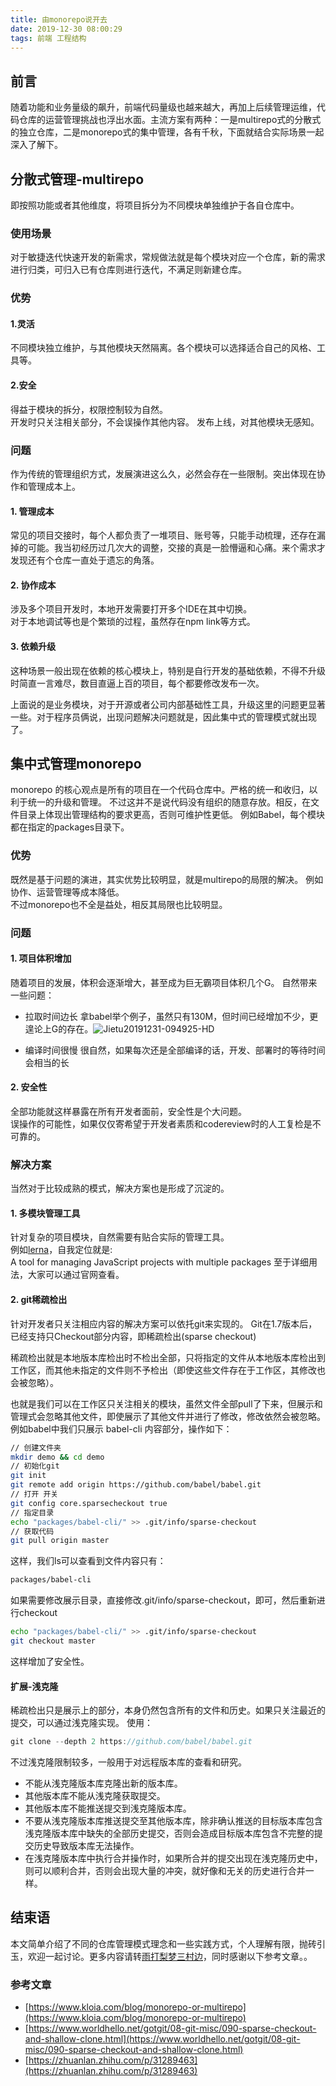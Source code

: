 ```yaml
---
title: 由monorepo说开去
date: 2019-12-30 08:00:29
tags: 前端 工程结构
---
```


## 前言
随着功能和业务量级的飙升，前端代码量级也越来越大，再加上后续管理运维，代码仓库的运营管理挑战也浮出水面。主流方案有两种：一是multirepo式的分散式的独立仓库，二是monorepo式的集中管理，各有千秋，下面就结合实际场景一起深入了解下。
<!-- more -->
## 分散式管理-multirepo
即按照功能或者其他维度，将项目拆分为不同模块单独维护于各自仓库中。

### 使用场景
对于敏捷迭代快速开发的新需求，常规做法就是每个模块对应一个仓库，新的需求进行归类，可归入已有仓库则进行迭代，不满足则新建仓库。

### 优势
#### 1.灵活
不同模块独立维护，与其他模块天然隔离。各个模块可以选择适合自己的风格、工具等。

#### 2.安全
得益于模块的拆分，权限控制较为自然。  
开发时只关注相关部分，不会误操作其他内容。
发布上线，对其他模块无感知。

### 问题
作为传统的管理组织方式，发展演进这么久，必然会存在一些限制。突出体现在协作和管理成本上。  

#### 1. 管理成本
常见的项目交接时，每个人都负责了一堆项目、账号等，只能手动梳理，还存在漏掉的可能。我当初经历过几次大的调整，交接的真是一脸懵逼和心痛。来个需求才发现还有个仓库一直处于遗忘的角落。

#### 2. 协作成本
涉及多个项目开发时，本地开发需要打开多个IDE在其中切换。  
对于本地调试等也是个繁琐的过程，虽然存在npm link等方式。

#### 3. 依赖升级
这种场景一般出现在依赖的核心模块上，特别是自行开发的基础依赖，不得不升级时简直一言难尽，数目直逼上百的项目，每个都要修改发布一次。

上面说的是业务模块，对于开源或者公司内部基础性工具，升级这里的问题更显著一些。对于程序员俩说，出现问题解决问题就是，因此集中式的管理模式就出现了。

## 集中式管理monorepo
monorepo 的核心观点是所有的项目在一个代码仓库中。严格的统一和收归，以利于统一的升级和管理。
不过这并不是说代码没有组织的随意存放。相反，在文件目录上体现出管理结构的要求更高，否则可维护性更低。
例如Babel，每个模块都在指定的packages目录下。
### 优势
既然是基于问题的演进，其实优势比较明显，就是multirepo的局限的解决。
例如协作、运营管理等成本降低。  
不过monorepo也不全是益处，相反其局限也比较明显。
### 问题 

#### 1. 项目体积增加
随着项目的发展，体积会逐渐增大，甚至成为巨无霸项目体积几个G。
自然带来一些问题：

* 拉取时间边长
  拿babel举个例子，虽然只有130M，但时间已经增加不少，更遑论上G的存在。![Jietu20191231-094925-HD](media/15771585486438/Jietu20191231-094925-HD.gif)

* 编译时间很慢
  很自然，如果每次还是全部编译的话，开发、部署时的等待时间会相当的长

  
#### 2. 安全性
全部功能就这样暴露在所有开发者面前，安全性是个大问题。  
误操作的可能性，如果仅仅寄希望于开发者素质和codereview时的人工复检是不可靠的。
 
### 解决方案
当然对于比较成熟的模式，解决方案也是形成了沉淀的。
 
#### 1. 多模块管理工具
针对复杂的项目模块，自然需要有贴合实际的管理工具。  
例如[lerna](https://github.com/lerna/lerna)，自我定位就是:  
A tool for managing JavaScript projects with multiple packages
至于详细用法，大家可以通过官网查看。

#### 2. git稀疏检出 

针对开发者只关注相应内容的解决方案可以依托git来实现的。
Git在1.7版本后，已经支持只Checkout部分内容，即稀疏检出(sparse checkout)
 
稀疏检出就是本地版本库检出时不检出全部，只将指定的文件从本地版本库检出到工作区，而其他未指定的文件则不予检出（即使这些文件存在于工作区，其修改也会被忽略）。 

也就是我们可以在工作区只关注相关的模块，虽然文件全部pull了下来，但展示和管理式会忽略其他文件，即使展示了其他文件并进行了修改，修改依然会被忽略。
例如babel中我们只展示 babel-cli 内容部分，操作如下：

```bash
// 创建文件夹
mkdir demo && cd demo
// 初始化git 
git init
git remote add origin https://github.com/babel/babel.git
// 打开 开关 
git config core.sparsecheckout true
// 指定目录
echo "packages/babel-cli/" >> .git/info/sparse-checkout
// 获取代码
git pull origin master
```  
这样，我们ls可以查看到文件内容只有：

```bash
packages/babel-cli
```

如果需要修改展示目录，直接修改.git/info/sparse-checkout，即可，然后重新进行checkout 
 
```bash
echo "packages/babel-cli/" >> .git/info/sparse-checkout
git checkout master
```
这样增加了安全性。

#### 扩展-浅克隆

稀疏检出只是展示上的部分，本身仍然包含所有的文件和历史。如果只关注最近的提交，可以通过浅克隆实现。
使用：
```js
git clone --depth 2 https://github.com/babel/babel.git
```

不过浅克隆限制较多，一般用于对远程版本库的查看和研究。

* 不能从浅克隆版本库克隆出新的版本库。
* 其他版本库不能从浅克隆获取提交。
* 其他版本库不能推送提交到浅克隆版本库。
* 不要从浅克隆版本库推送提交至其他版本库，除非确认推送的目标版本库包含浅克隆版本库中缺失的全部历史提交，否则会造成目标版本库包含不完整的提交历史导致版本库无法操作。
* 在浅克隆版本库中执行合并操作时，如果所合并的提交出现在浅克隆历史中，则可以顺利合并，否则会出现大量的冲突，就好像和无关的历史进行合并一样。


## 结束语
本文简单介绍了不同的仓库管理模式理念和一些实践方式，个人理解有限，抛砖引玉，欢迎一起讨论。更多内容请转[雨打梨梦三村边](http://xxdy.tech/)，同时感谢以下参考文章。。

### 参考文章
* [https://www.kloia.com/blog/monorepo-or-multirepo](https://www.kloia.com/blog/monorepo-or-multirepo)
* [https://www.worldhello.net/gotgit/08-git-misc/090-sparse-checkout-and-shallow-clone.html](https://www.worldhello.net/gotgit/08-git-misc/090-sparse-checkout-and-shallow-clone.html)  
* [https://zhuanlan.zhihu.com/p/31289463](https://zhuanlan.zhihu.com/p/31289463)



